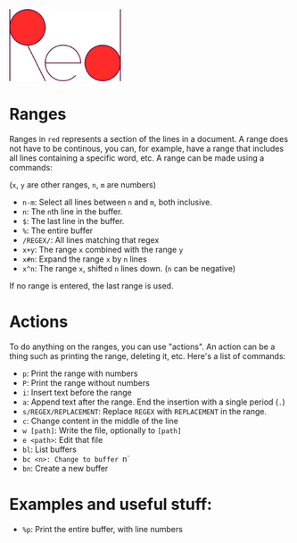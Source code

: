 <img src="https://github.com/loovjo/red/blob/master/logo.png" width=200px/>

# Ranges
Ranges in `red` represents a section of the lines in a document.
A range does not have to be continous, you can, for example, have a range
that includes all lines containing a specific word, etc.
A range can be made using a commands:

(`x`, `y` are other ranges, `n`, `m` are numbers)

* `n-m`: Select all lines between `n` and `m`, both inclusive.
* `n`: The `n`th line in the buffer.
* `$`: The last line in the buffer.
* `%`: The entire buffer
* `/REGEX/`: All lines matching that regex
* `x+y`: The range `x` combined with the range `y`
* `x#n`: Expand the range `x` by `n` lines
* `x^n`: The range `x`, shifted `n` lines down. (`n` can be negative)

If no range is entered, the last range is used.

# Actions
To do anything on the ranges, you can use "actions". An action can be a thing such as printing the range, deleting it, etc.
Here's a list of commands:

* `p`: Print the range with numbers
* `P`: Print the range without numbers
* `i`: Insert text before the range
* `a`: Append text after the range. End the insertion with a single period (`.`)
* `s/REGEX/REPLACEMENT`: Replace `REGEX` with `REPLACEMENT` in the range.
* `c`: Change content in the middle of the line
* `w [path]`: Write the file, optionally to `[path]`
* `e <path>`: Edit that file
* `bl`: List buffers
* `bc <n>: Change to buffer `n`
* `bn`: Create a new buffer

# Examples and useful stuff:
* `%p`: Print the entire buffer, with line numbers